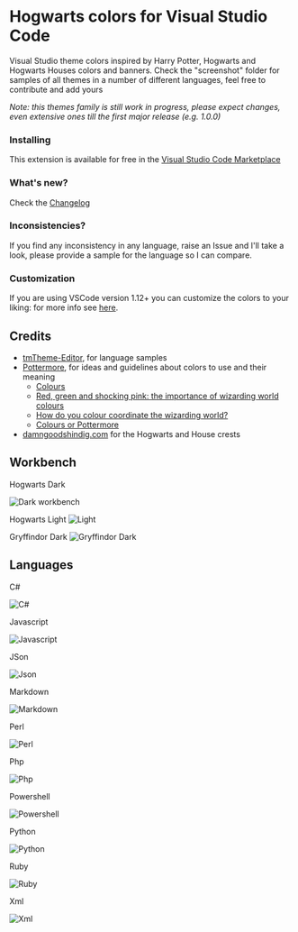 # Hogwarts colors for Visual Studio Code

Visual Studio theme colors inspired by Harry Potter, Hogwarts and Hogwarts Houses colors and banners.
Check the "screenshot" folder for samples of all themes in a number of different languages, feel free to contribute and add yours

_Note: this themes family is still work in progress, please expect changes, even extensive ones till the first major release (e.g. 1.0.0)_

### Installing

This extension is available for free in the [Visual Studio Code Marketplace](https://marketplace.visualstudio.com/items?itemName=CarloCardella.hogwarts-colors-dark)

### What's new?

Check the [Changelog](CHANGELOG.md)

### Inconsistencies?

If you find any inconsistency in any language, raise an Issue and I'll take a look, please provide a sample for the language so I can compare.

### Customization

If you are using VSCode version 1.12+ you can customize the colors to your liking: for more info see [here](https://code.visualstudio.com/docs/getstarted/theme-color-reference).

## Credits

- [tmTheme-Editor](https://github.com/aziz/tmTheme-Editor), for language samples
- [Pottermore](https://www.pottermore.com), for ideas and guidelines about colors to use and their meaning
    - [Colours](https://www.pottermore.com/writing-by-jk-rowling/colours)
    - [Red, green and shocking pink: the importance of wizarding world colours](https://www.pottermore.com/features/importance-of-wizarding-world-colours)
    - [How do you colour coordinate the wizarding world?](https://www.pottermore.com/features/Colour-coordinating-the-wizarding-world)
    - [Colours or Pottermore](https://images.ctfassets.net/bxd3o8b291gf/1o1zcpziH6uukemigE4yCa/b6895a88989fc821a23a58eac8b123ec/ColoursofPottermore_03.jpg?w=1330)
- [damngoodshindig.com](http://damngoodshindig.com/2016/11/03/printable-hogwarts-house-crests/) for the Hogwarts and House crests

## Workbench 

Hogwarts Dark

![Dark workbench](screenshots/howarts-dark-workbench.png)

Hogwarts Light
![Light](screenshots/hogwarts-light-workbench.png)

Gryffindor Dark
![Gryffindor Dark](screenshots/gryffindor-dark-workbench.png)

## Languages

C#

![C#](screenshots/hogwarts-dark-CSharp.png)

Javascript 

![Javascript](screenshots/hogwarts-dark-javascript.png)

JSon 

![Json](screenshots/hogwarts-dark-json.png)

Markdown 

![Markdown](screenshots/hogwarts-dark-markdown.png)

Perl 

![Perl](screenshots/hogwarts-dark-perl.png)

Php 

![Php](screenshots/hogwarts-dark-php.png)

Powershell 

![Powershell](screenshots/hogwarts-dark-powershell.png)

Python 

![Python](screenshots/hogwarts-dark-python.png)

Ruby 

![Ruby](screenshots/hogwarts-dark-ruby.png)

Xml 

![Xml](screenshots/hogwarts-dark-xml.png)